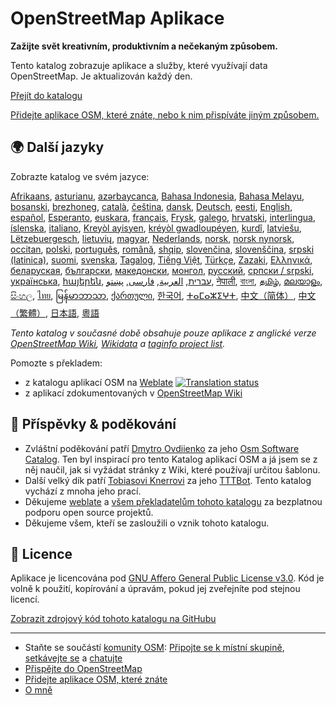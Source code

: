 # OpenStreetMap Aplikace

**Zažijte svět kreativním, produktivním a nečekaným způsobem.**

Tento katalog zobrazuje aplikace a služby, které využívají data OpenStreetMap.
Je aktualizován každý den.

[Přejít do katalogu](https://osm-apps.zottelig.ch)

[Přidejte aplikace OSM, které znáte, nebo k nim přispíváte jiným
způsobem.](https://wiki.openstreetmap.org/wiki/OSM_Apps_Catalog#How_to_document_a_new_software)

## 🌍 Další jazyky

Zobrazte katalog ve svém jazyce:

[Afrikaans](/?lang=af), [asturianu](/?lang=ast), [azərbaycanca](/?lang=az),
[Bahasa Indonesia](/?lang=id), [Bahasa Melayu](/?lang=ms),
[bosanski](/?lang=bs), [brezhoneg](/?lang=br), [català](/?lang=ca),
[čeština](/?lang=cs), [dansk](/?lang=da), [Deutsch](/?lang=de),
[eesti](/?lang=et), [English](/?lang=en), [español](/?lang=es),
[Esperanto](/?lang=eo), [euskara](/?lang=eu), [français](/?lang=fr),
[Frysk](/?lang=fy), [galego](/?lang=gl), [hrvatski](/?lang=hr),
[interlingua](/?lang=ia), [íslenska](/?lang=is), [italiano](/?lang=it), [Kreyòl
ayisyen](/?lang=ht), [kréyòl gwadloupéyen](/?lang=gcf), [kurdî](/?lang=ku),
[latviešu](/?lang=lv), [Lëtzebuergesch](/?lang=lb), [lietuvių](/?lang=lt),
[magyar](/?lang=hu), [Nederlands](/?lang=nl), [norsk](/?lang=no), [norsk
nynorsk](/?lang=nn), [occitan](/?lang=oc), [polski](/?lang=pl),
[português](/?lang=pt), [română](/?lang=ro), [shqip](/?lang=sq),
[slovenčina](/?lang=sk), [slovenščina](/?lang=sl), [srpski
(latinica)](/?lang=sr-latn), [suomi](/?lang=fi), [svenska](/?lang=sv),
[Tagalog](/?lang=tl), [Tiếng Việt](/?lang=vi), [Türkçe](/?lang=tr),
[Zazaki](/?lang=diq), [Ελληνικά](/?lang=el), [беларуская](/?lang=be),
[български](/?lang=bg), [македонски](/?lang=mk), [монгол](/?lang=mn),
[русский](/?lang=ru), [српски / srpski](/?lang=sr), [українська](/?lang=uk),
[հայերեն](/?lang=hy), [עברית](/?lang=he), [العربية](/?lang=ar),
[فارسی](/?lang=fa), [پښتو](/?lang=ps), [नेपाली](/?lang=ne), [বাংলা](/?lang=bn),
[தமிழ்](/?lang=ta), [മലയാളം](/?lang=ml), [සිංහල](/?lang=si), [ไทย](/?lang=th),
[မြန်မာဘာသာ](/?lang=my), [ქართული](/?lang=ka), [한국어](/?lang=ko),
[ⵜⴰⵎⴰⵣⵉⵖⵜ](/?lang=tzm), [中文（简体）](/?lang=zh-hans), [中文（繁體）](/?lang=zh-hant),
[日本語](/?lang=ja), [粵語](/?lang=yue)

*Tento katalog v současné době obsahuje pouze aplikace z anglické verze
[OpenStreetMap Wiki](https://wiki.openstreetmap.org/),
[Wikidata](https://www.wikidata.org/) a [taginfo project
list](https://taginfo.openstreetmap.org/projects).*

Pomozte s překladem:

- z katalogu aplikací OSM na
  [Weblate](https://hosted.weblate.org/projects/osm-apps-catalog/osm-apps-catalog)
  <a href="https://hosted.weblate.org/engage/osm-apps-catalog/">
  <img src="https://hosted.weblate.org/widgets/osm-apps-catalog/-/svg-badge.svg" alt="Translation status" /></a>
- z aplikací zdokumentovaných v [OpenStreetMap
  Wiki](https://wiki.openstreetmap.org/wiki/Wiki_Translation)

## 🙏 Příspěvky & poděkování

- Zvláštní poděkování patří [Dmytro
  Ovdiienko](https://sourceforge.net/u/ujos/profile/) za jeho [Osm Software
  Catalog](https://wiki.openstreetmap.org/wiki/Osm_Software_Catalog). Ten byl
  inspirací pro tento Katalog aplikací OSM a já jsem se z něj naučil, jak si
  vyžádat stránky z Wiki, které používají určitou šablonu.
- Další velký dík patří [Tobiasovi
  Knerrovi](https://wiki.openstreetmap.org/wiki/User:Tordanik) za jeho
  [TTTBot](https://wiki.openstreetmap.org/wiki/User:TTTBot). Tento katalog
  vychází z mnoha jeho prací.
- Děkujeme [weblate](https://weblate.org/) a [všem překladatelům tohoto
  katalogu](https://hosted.weblate.org/user/?q=%20contributes:osm-apps-catalog)
  za bezplatnou podporu open source projektů.
- Děkujeme všem, kteří se zasloužili o vznik tohoto katalogu.

## 📜 Licence

Aplikace je licencována pod [GNU Affero General Public License
v3.0](https://github.com/ToastHawaii/osm-apps-catalog/blob/master/LICENSE). Kód
je volně k použití, kopírování a úpravám, pokud jej zveřejníte pod stejnou
licencí.

[Zobrazit zdrojový kód tohoto katalogu na
GitHubu](https://github.com/ToastHawaii/osm-apps-catalog)

---

- Staňte se součástí [komunity
  OSM](https://resultmaps.neis-one.org/oooc?layers=B&zoom=5&lat=47.6215&lon=7.5816&contributors=TTTTTT):
  [Připojte se k místní skupině](https://usergroups.openstreetmap.de/),
  [setkávejte se](https://osmcal.org/) a [chatujte](https://community.osm.be/)
- [Přispějte do
  OpenStreetMap](https://wiki.openstreetmap.org/wiki/How_to_contribute)
- [Přidejte aplikace OSM, které
  znáte](https://wiki.openstreetmap.org/wiki/OSM_Apps_Catalog)
- [O mně](https://wiki.openstreetmap.org/wiki/User:ToastHawaii)
